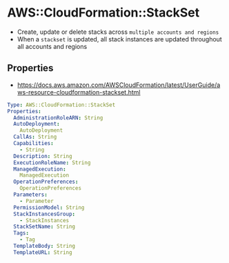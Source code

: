 # AWS::CloudFormation::StackSet

- Create, update or delete stacks across `multiple accounts and regions`
- When a `stackset` is updated, all stack instances are updated throughout all accounts and regions

## Properties

- <https://docs.aws.amazon.com/AWSCloudFormation/latest/UserGuide/aws-resource-cloudformation-stackset.html>

```yaml
Type: AWS::CloudFormation::StackSet
Properties:
  AdministrationRoleARN: String
  AutoDeployment:
    AutoDeployment
  CallAs: String
  Capabilities:
    - String
  Description: String
  ExecutionRoleName: String
  ManagedExecution:
    ManagedExecution
  OperationPreferences:
    OperationPreferences
  Parameters:
    - Parameter
  PermissionModel: String
  StackInstancesGroup:
    - StackInstances
  StackSetName: String
  Tags:
    - Tag
  TemplateBody: String
  TemplateURL: String
```
